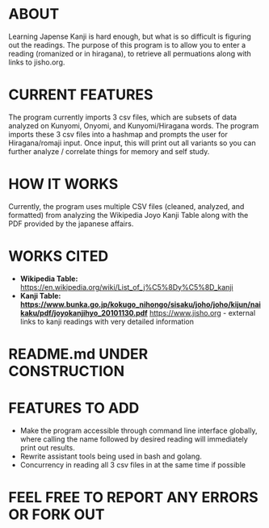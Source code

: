 # ABOUT
Learning Japense Kanji is hard enough, but what is so difficult is figuring out the readings. The purpose of this program is to allow you to enter a reading (romanized or in hiragana), to retrieve all permuations along with links to jisho.org.
# CURRENT FEATURES
The program currently imports 3 csv files, which are subsets of data analyzed on Kunyomi, Onyomi, and Kunyomi/Hiragana words. The program imports these 3 csv files into a hashmap and prompts the user for Hiragana/romaji input. Once input, this will print out all variants so you can further analyze / correlate things for memory and self study.
# HOW IT WORKS
Currently, the program uses multiple CSV files (cleaned, analyzed, and formatted) from analyzing the Wikipedia Joyo Kanji Table along with the PDF provided by the japanese affairs. 
# WORKS CITED
* **Wikipedia Table:**
 https://en.wikipedia.org/wiki/List_of_j%C5%8Dy%C5%8D_kanji
* **Kanji Table: https://www.bunka.go.jp/kokugo_nihongo/sisaku/joho/joho/kijun/naikaku/pdf/joyokanjihyo_20101130.pdf**
https://www.jisho.org - external links to kanji readings with very detailed information

# README.md UNDER CONSTRUCTION

# FEATURES TO ADD
* Make the program accessible through command line interface globally, where calling the name followed by desired reading will immediately print out results.
* Rewrite assistant tools being used in bash and golang.
* Concurrency in reading all 3 csv files in at the same time if possible

# FEEL FREE TO REPORT ANY ERRORS OR FORK OUT
